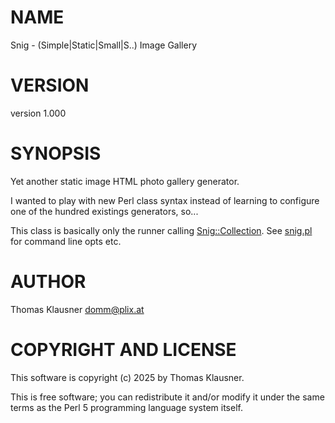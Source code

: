# NAME

Snig - (Simple|Static|Small|S..) Image Gallery

# VERSION

version 1.000

# SYNOPSIS

Yet another static image HTML photo gallery generator.

I wanted to play with new Perl class syntax instead of learning to configure one of the hundred existings generators, so...

This class is basically only the runner calling [Snig::Collection](https://metacpan.org/pod/Snig%3A%3ACollection). See [snig.pl](https://metacpan.org/pod/snig.pl) for command line opts etc.

# AUTHOR

Thomas Klausner <domm@plix.at>

# COPYRIGHT AND LICENSE

This software is copyright (c) 2025 by Thomas Klausner.

This is free software; you can redistribute it and/or modify it under
the same terms as the Perl 5 programming language system itself.
